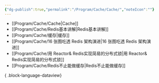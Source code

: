 ```yaml
---
{"dg-publish":true,"permalink":"/Program/Cache/Cache/","noteIcon":""}
---
```


- [[Program/Cache/Cache\|Cache]]
- [[Program/Cache/Redis基本讲解\|Redis基本讲解]]
- [[Program/Cache/缓存\|缓存]]
- [[Program/Cache/16 张图吃透 Redis 架构演进\|16 张图吃透 Redis 架构演进]]
- [[Program/Cache/用 Reactor& Redis实现简易的分布式锁\|用 Reactor& Redis实现简易的分布式锁]]
- [[Program/Cache/Redis不止能做缓存\|Redis不止能做缓存]]

{ .block-language-dataview}
